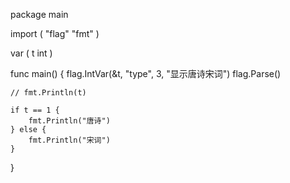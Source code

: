package main

import (
	"flag"
	"fmt"
)

var (
	t int
)

func main() {
	flag.IntVar(&t, "type", 3, "显示唐诗宋词")
	flag.Parse()

	// fmt.Println(t)

	if t == 1 {
		fmt.Println("唐诗")
	} else {
		fmt.Println("宋词")
	}

}
